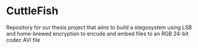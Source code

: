 # CuttleFish
Repository for our thesis project that aims to build a stegosystem using LSB and home-brewed encryption to encode and embed files to an RGB 24-bit codec AVI file 
